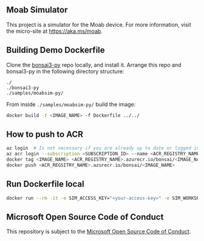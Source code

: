 ## Moab Simulator

This project is a simulator for the Moab device. For more information, visit the micro-site at https://aka.ms/moab.

## Building Demo Dockerfile
Clone the [bonsai3-py](https://github.com/BonsaiAI/bonsai3-py) repo locally, and install it. Arrange this repo and bonsai3-py in the following directory structure:
```
./
./bonsai3-py
./samples/moabsim-py/
```

From inside `./samples/moabsim-py/` build the image:
```sh
docker build -t <IMAGE_NAME> -f Dockerfile ../../
```

## How to push to ACR
```sh
az login  # Is not necessary if you are already up to date or logged in recently
az acr login --subscription <SUBSCRIPTION_ID> --name <ACR_REGISTRY_NAME>
docker tag <IMAGE_NAME> <ACR_REGISTRY_NAME>.azurecr.io/bonsai/<IMAGE_NAME>
docker push <ACR_REGSITRY_NAME>.azurecr.io/bonsai/<IMAGE_NAME>
```

## Run Dockerfile local
```sh
docker run --rm -it -e SIM_ACCESS_KEY="<your-access-key>" -e SIM_WORKSPACE="<your-workspace>" <IMAGE_NAME>
```


## Microsoft Open Source Code of Conduct
This repository is subject to the [Microsoft Open Source Code of Conduct](https://opensource.microsoft.com/codeofconduct).
